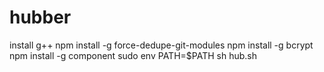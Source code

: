 hubber
======

install g++
npm install -g ﻿force-dedupe-git-modules
npm install -g bcrypt
npm install -g component
sudo env PATH=$PATH sh hub.sh

